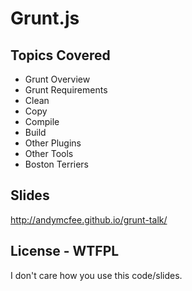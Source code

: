 Grunt.js
====

Topics Covered
--------------
  - Grunt Overview
  - Grunt Requirements
  - Clean
  - Copy
  - Compile
  - Build
  - Other Plugins
  - Other Tools
  - Boston Terriers

Slides
------

http://andymcfee.github.io/grunt-talk/

License - WTFPL
---------------

I don't care how you use this code/slides.